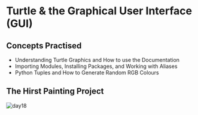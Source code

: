 # Turtle & the Graphical User Interface (GUI)
## Concepts Practised
- Understanding Turtle Graphics and How to use the Documentation
- Importing Modules, Installing Packages, and Working with Aliases
- Python Tuples and How to Generate Random RGB Colours
## The Hirst Painting Project
![day18](https://user-images.githubusercontent.com/98851253/154783750-d3f360c9-d877-4db9-ab81-37c058c394d3.gif)
